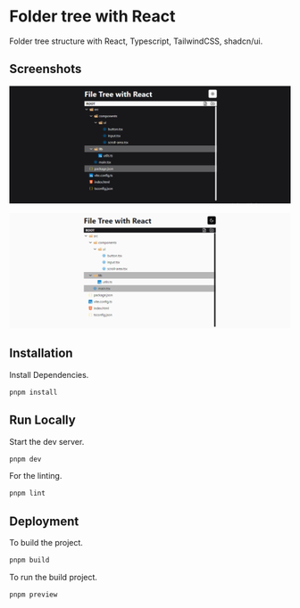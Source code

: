 # Folder tree with React

Folder tree structure with React, Typescript, TailwindCSS, shadcn/ui.

## Screenshots

![Folder Tree Dark](/public/file-tree.PNG)

![Folder Tree Light](/public/file-tree-light.PNG)

## Installation

Install Dependencies.

```bash
pnpm install
```

## Run Locally

Start the dev server.

```bash
pnpm dev
```

For the linting.

```bash
pnpm lint
```

## Deployment

To build the project.

```bash
pnpm build
```

To run the build project.

```bash
pnpm preview
```
